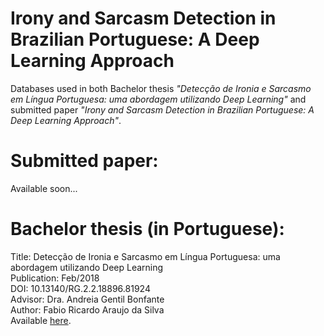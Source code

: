 # Irony and Sarcasm Detection in Brazilian Portuguese: A Deep Learning Approach

Databases used in both Bachelor thesis *"Detecção de Ironia e Sarcasmo em Língua Portuguesa: uma abordagem utilizando Deep Learning"* and submitted paper *"Irony and Sarcasm Detection in Brazilian Portuguese: A Deep Learning Approach"*.


# Submitted paper:
Available soon...

# Bachelor thesis (in Portuguese):
Title: Detecção de Ironia e Sarcasmo em Língua Portuguesa: uma abordagem utilizando Deep Learning <br />
Publication: Feb/2018 <br />
DOI: 10.13140/RG.2.2.18896.81924 <br />
Advisor: Dra. Andreia Gentil Bonfante <br />
Author: Fabio Ricardo Araujo da Silva <br />
Available [here](https://www.researchgate.net/publication/323369673_Deteccao_de_Ironia_e_Sarcasmo_em_Lingua_Portuguesa_uma_abordagem_utilizando_Deep_Learning).

